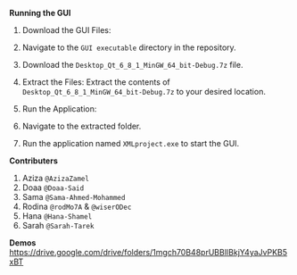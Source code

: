 **Running the GUI**
1. Download the GUI Files:

2. Navigate to the `GUI executable` directory in the repository.
3. Download the `Desktop_Qt_6_8_1_MinGW_64_bit-Debug.7z` file.
4. Extract the Files:
    Extract the contents of `Desktop_Qt_6_8_1_MinGW_64_bit-Debug.7z` to your desired location.
5. Run the Application:
6. Navigate to the extracted folder.
7. Run the application named `XMLproject.exe` to start the GUI.

**Contributers**
1. Aziza `@AzizaZamel`
2. Doaa `@Doaa-Said`
3. Sama `@Sama-Ahmed-Mohammed`
4. Rodina `@rodMo7A` & `@wiserODec`
5. Hana `@Hana-Shamel`
6. Sarah `@Sarah-Tarek`

**Demos**
https://drive.google.com/drive/folders/1mgch70B48prUBBlIBkjY4yaJvPKB5xBT
